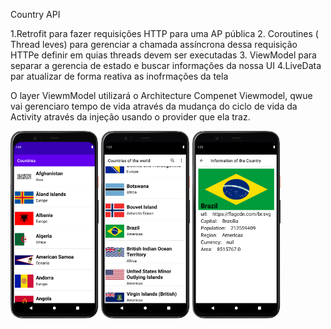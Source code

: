 Country API

1.Retrofit para fazer requisições  HTTP  para uma AP pública
2. Coroutines ( Thread leves)  para gerenciar a chamada assíncrona dessa  requisição  HTTPe definir
    em quias threads devem ser executadas
   3. ViewModel para separar  a gerencia de estado e buscar informaçôes  da nossa UI
    4.LiveData par atualizar de forma reativa as inofrmações da tela
      
O layer ViewmModel utilizará  o Architecture Compenet Viewmodel, qwue vai gerenciaro tempo de vida
através da mudança do ciclo de vida da Activity através da injeção usando o provider  que ela traz.

<img src="img.png" widt="200" height="300">
<img src="img_2.png" widt="200" height="300">
<img src="img_3.png" widt="200" height="300">
